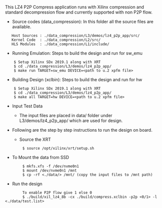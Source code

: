This LZ4 P2P Compress application runs with Xilinx compression and standard decompression flow and currently supported with non P2P flow.

* Source codes (data_compression): In this folder all the source files are available.
```
   Host Sources : ./data_compression/L3/demos/lz4_p2p_app/src/
   Kernel Code  : ./data_compression/L2/src/
   HLS Modules  : ./data_compression/L1/include/
```

* Running Emulation: Steps to build the design and run for sw_emu
```
    $ Setup Xilinx SDx 2019.1 along with XRT 
    $ cd ./data_compression/L3/demos/lz4_p2p_app/
    $ make run TARGET=sw_emu DEVICE=<path to u.2 xpfm file>
```

* Building Design (xclbin): Steps to build the design and run for hw
```
    $ Setup Xilinx SDx 2019.1 along with XRT 
    $ cd ./data_compression/L3/demos/lz4_p2p_app/
    $ make all TARGET=hw DEVICE=<path to u.2 xpfm file> 
```

* Input Test Data
  - The input files are placed in data/ folder under L3/demos/lz4_p2p_app/ which are used for design.

* Following are the step by step instructions to run the design on board.
  - Source the XRT 
```
        $ source /opt/xilinx/xrt/setup.sh
```
  - To Mount the data from SSD
```
        $ mkfs.xfs -f /dev/nvme0n1
        $ mount /dev/nvme0n1 /mnt
        $ cp -rf <./data/> /mnt/ (copy the input files to /mnt path)
```
  - Run the design
```
        To enable P2P flow give 1 else 0
        $ ./build/xil_lz4_8b -cx ./build/compress.xclbin -p2p <0/1> -l <./data/test.list> 
```

